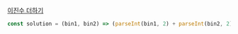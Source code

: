 [이진수 더하기](https://school.programmers.co.kr/learn/courses/30/lessons/120843)

```js
const solution = (bin1, bin2) => (parseInt(bin1, 2) + parseInt(bin2, 2)).toString(2);
```